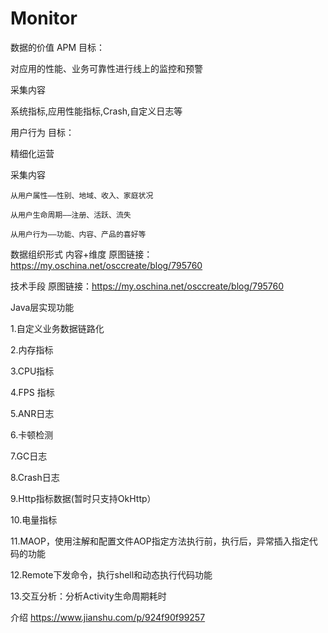 # Monitor
数据的价值
  APM
  目标：

  对应用的性能、业务可靠性进行线上的监控和预警

  采集内容

  系统指标,应用性能指标,Crash,自定义日志等

  用户行为 
   目标：

   精细化运营

   采集内容

    从用户属性——性别、地域、收入、家庭状况 

    从用户生命周期——注册、活跃、流失

    从用户行为——功能、内容、产品的喜好等


数据组织形式
内容+维度
原图链接：https://my.oschina.net/osccreate/blog/795760


技术手段
原图链接：https://my.oschina.net/osccreate/blog/795760

Java层实现功能

1.自定义业务数据链路化

2.内存指标

3.CPU指标

4.FPS 指标

5.ANR日志

6.卡顿检测

7.GC日志

8.Crash日志

9.Http指标数据(暂时只支持OkHttp）

10.电量指标

11.MAOP，使用注解和配置文件AOP指定方法执行前，执行后，异常插入指定代码的功能


12.Remote下发命令，执行shell和动态执行代码功能


13.交互分析：分析Activity生命周期耗时

介绍
https://www.jianshu.com/p/924f90f99257




